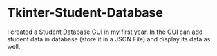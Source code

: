 # Tkinter-Student-Database
I created a Student Database GUI in my first year. In the GUI can add student data in database (store it in a JSON File) and display its data as well.
